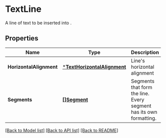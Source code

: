 # TextLine
A line of text to be inserted into .

## Properties
Name | Type | Description | Notes
------------ | ------------- | ------------- | -------------
**HorizontalAlignment** | [***TextHorizontalAlignment**](TextHorizontalAlignment.md) | Line&#39;s horizontal alignment | [optional] [default to null]
**Segments** | [**[]Segment**](Segment.md) | Segments that form the line. Every segment has its own formatting. | [default to null]

[[Back to Model list]](../README.md#documentation-for-models) [[Back to API list]](../README.md#documentation-for-api-endpoints) [[Back to README]](../README.md)


